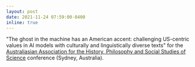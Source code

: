 ```yaml
---
layout: post
date: 2021-11-24 07:59:00-0400
inline: true
---
```


"The ghost in the machine has an American accent: challenging US-centric values in AI models with culturally and linguistically diverse texts" for the [Australiasian Association for the History, Philosophy and Social Studies of Science](https://aahpsss.net.au) conference (Sydney, Australia). 